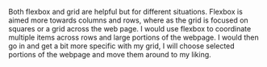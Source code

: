 Both flexbox and grid are helpful but for different situations. Flexbox is aimed more towards columns and rows, where as the grid is focused on squares or a grid across the web page. I would use flexbox to coordinate multiple items across rows and large portions of the webpage. I would then go in and get a bit more specific with my grid, I will choose selected portions of the webpage and move them around to my liking. 
